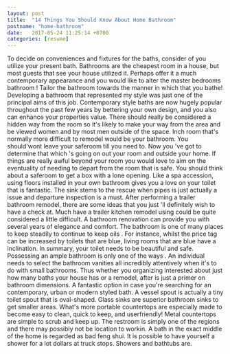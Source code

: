 ```yaml
---
layout: post
title:  "14 Things You Should Know About Home Bathroom"
postname: "home-bathroom"
date:   2017-05-24 11:25:14 +0700
categories: [resume]
---
```

To decide on conveniences and fixtures for the baths, consider of you utilize your present bath. Bathrooms are the cheapest room in a house, but most guests that see your house utilized it. Perhaps offer it a much contemporary appearance and you would like to alter the master bedrooms bathroom ! Tailor the bathroom towards the manner in which that you bathe! Developing a bathroom that represented my style was just one of the principal aims of this job. Contemporary style baths are now hugely popular throughout the past few years by bettering your own design, and you also can enhance your properties value. There should really be considered a hidden way from the room so it's likely to make your way from the area and be viewed women and by most men outside of the space. Inch room that's normally more difficult to remodel would be your bathroom. You should'wont leave your saferoom till you need to. Now you 've got to determine that which 's going on out your room and outside your home. If things are really awful beyond your room you would love to aim on the eventuality of needing to depart from the room that is safe. You should think about a saferoom to get a box with a lone opening. Like a spa accession, using floors installed in your own bathroom gives you a love on your toilet that is fantastic. The sink stems to the rescue when pipes is just actually a issue and departure inspection is a must. After performing a trailer bathroom remodel, there are some ideas that you just 'll definitely wish to have a check at. Much have a trailer kitchen remodel using could be quite considered a little difficult. A bathroom renovation can provide you with several years of elegance and comfort. The bathroom is one of many places to keep steadily to continue to keep oils . For instance, whilst the price tag can be increased by toilets that are blue, living rooms that are blue have a inclination. In summary, your toilet needs to be beautiful and safe. Possessing an ample bathroom is only one of the ways . An individual needs to select the bathroom vanities all incredibly attentively when it's to do with small bathrooms. Thus whether you organizing interested about just how many baths your house has or a remodel, after is just a primer on bathroom dimensions. A fantastic option in case you're searching for an contemporary, urban or modern styled bath. A vessel spout is actually a tiny toilet spout that is oval-shaped. Glass sinks are superior bathroom sinks to get smaller areas. What's more portable countertops are especially made to become easy to clean, quick to keep, and userfriendly! Metal countertops are simple to scrub and keep up. The restroom is simply one of the regions and there may possibly not be location to workin. A bath in the exact middle of the home is regarded as bad feng shui. It is possible to have yourself a shower for a lot dollars at truck stops. Showers and bathtubs are.
